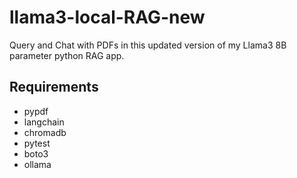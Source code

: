 # llama3-local-RAG-new
 Query and Chat with PDFs in this updated version of my Llama3 8B parameter python RAG app.

## Requirements
* pypdf
* langchain
* chromadb
* pytest
* boto3
* ollama
